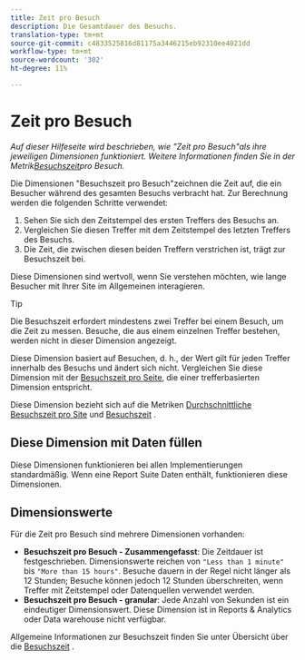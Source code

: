 ```yaml
---
title: Zeit pro Besuch
description: Die Gesamtdauer des Besuchs.
translation-type: tm+mt
source-git-commit: c4833525816d81175a3446215eb92310ee4021dd
workflow-type: tm+mt
source-wordcount: '302'
ht-degree: 11%

---
```



# Zeit pro Besuch

*Auf dieser Hilfeseite wird beschrieben, wie &quot;Zeit pro Besuch&quot;als ihre jeweiligen Dimensionen funktioniert. Weitere Informationen finden Sie in der Metrik[Besuchszeit](../metrics/time-spent-per-visit.md)pro Besuch.*

Die Dimensionen &quot;Besuchszeit pro Besuch&quot;zeichnen die Zeit auf, die ein Besucher während des gesamten Besuchs verbracht hat. Zur Berechnung werden die folgenden Schritte verwendet:

1. Sehen Sie sich den Zeitstempel des ersten Treffers des Besuchs an.
2. Vergleichen Sie diesen Treffer mit dem Zeitstempel des letzten Treffers des Besuchs.
3. Die Zeit, die zwischen diesen beiden Treffern verstrichen ist, trägt zur Besuchszeit bei.

Diese Dimensionen sind wertvoll, wenn Sie verstehen möchten, wie lange Besucher mit Ihrer Site im Allgemeinen interagieren.

>[!TIP]
>
>Die Besuchszeit erfordert mindestens zwei Treffer bei einem Besuch, um die Zeit zu messen. Besuche, die aus einem einzelnen Treffer bestehen, werden nicht in dieser Dimension angezeigt.

Diese Dimension basiert auf Besuchen, d. h., der Wert gilt für jeden Treffer innerhalb des Besuchs und ändert sich nicht. Vergleichen Sie diese Dimension mit der [Besuchszeit pro Seite](time-spent-on-page.md), die einer trefferbasierten Dimension entspricht.

Diese Dimension bezieht sich auf die Metriken [Durchschnittliche Besuchszeit pro Site](../metrics/average-time-on-site.md) und [Besuchszeit](../metrics/time-spent-per-visit.md) .

## Diese Dimension mit Daten füllen

Diese Dimensionen funktionieren bei allen Implementierungen standardmäßig. Wenn eine Report Suite Daten enthält, funktionieren diese Dimensionen.

## Dimensionswerte

Für die Zeit pro Besuch sind mehrere Dimensionen vorhanden:

* **Besuchszeit pro Besuch - Zusammengefasst**: Die Zeitdauer ist festgeschrieben. Dimensionswerte reichen von `"Less than 1 minute"` bis `"More than 15 hours"`. Besuche dauern in der Regel nicht länger als 12 Stunden; Besuche können jedoch 12 Stunden überschreiten, wenn Treffer mit Zeitstempel oder Datenquellen verwendet werden.
* **Besuchszeit pro Besuch - granular**: Jede Anzahl von Sekunden ist ein eindeutiger Dimensionswert. Diese Dimension ist in Reports &amp; Analytics oder Data warehouse nicht verfügbar.

Allgemeine Informationen zur Besuchszeit finden Sie unter Übersicht über die [Besuchszeit](../metrics/time-spent.md) .
